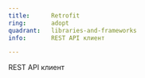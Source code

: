 ```yaml
---
title:      Retrofit
ring:       adopt
quadrant:   libraries-and-frameworks
info:       REST API клиент

---
```


REST API клиент
